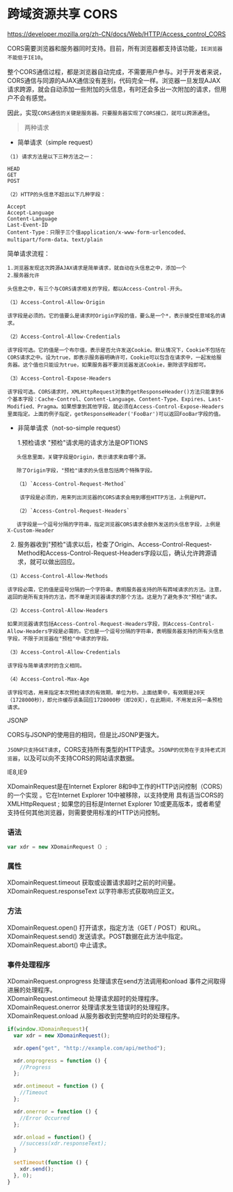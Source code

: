 # 跨域资源共享 CORS

https://developer.mozilla.org/zh-CN/docs/Web/HTTP/Access_control_CORS

CORS需要浏览器和服务器同时支持。目前，所有浏览器都支持该功能，`IE浏览器不能低于IE10`。

整个CORS通信过程，都是浏览器自动完成，不需要用户参与。对于开发者来说，CORS通信与同源的AJAX通信没有差别，代码完全一样。浏览器一旦发现AJAX请求跨源，就会自动添加一些附加的头信息，有时还会多出一次附加的请求，但用户不会有感觉。

因此，实现`CORS通信的关键是服务器。只要服务器实现了CORS接口，就可以跨源通信`。

> 两种请求
* 简单请求（simple request）
```
（1) 请求方法是以下三种方法之一：

HEAD
GET
POST

（2）HTTP的头信息不超出以下几种字段：

Accept
Accept-Language
Content-Language
Last-Event-ID
Content-Type：只限于三个值application/x-www-form-urlencoded、multipart/form-data、text/plain
```

简单请求流程：

    1.浏览器发现这次跨源AJAX请求是简单请求，就自动在头信息之中，添加一个
    2.服务器允许
    

```
头信息之中，有三个与CORS请求相关的字段，都以Access-Control-开头。

（1）Access-Control-Allow-Origin

该字段是必须的。它的值要么是请求时Origin字段的值，要么是一个*，表示接受任意域名的请求。

（2）Access-Control-Allow-Credentials

该字段可选。它的值是一个布尔值，表示是否允许发送Cookie。默认情况下，Cookie不包括在CORS请求之中。设为true，即表示服务器明确许可，Cookie可以包含在请求中，一起发给服务器。这个值也只能设为true，如果服务器不要浏览器发送Cookie，删除该字段即可。

（3）Access-Control-Expose-Headers

该字段可选。CORS请求时，XMLHttpRequest对象的getResponseHeader()方法只能拿到6个基本字段：Cache-Control、Content-Language、Content-Type、Expires、Last-Modified、Pragma。如果想拿到其他字段，就必须在Access-Control-Expose-Headers里面指定。上面的例子指定，getResponseHeader('FooBar')可以返回FooBar字段的值。
```
* 非简单请求（not-so-simple request）

    1.预检请求 "预检"请求用的请求方法是OPTIONS

 ```   
    头信息里面，关键字段是Origin，表示请求来自哪个源。

    除了Origin字段，"预检"请求的头信息包括两个特殊字段。

    （1）`Access-Control-Request-Method`

     该字段是必须的，用来列出浏览器的CORS请求会用到哪些HTTP方法，上例是PUT。

    （2）`Access-Control-Request-Headers`

    该字段是一个逗号分隔的字符串，指定浏览器CORS请求会额外发送的头信息字段，上例是X-Custom-Header
```

  2. 服务器收到"预检"请求以后，检查了Origin、Access-Control-Request-Method和Access-Control-Request-Headers字段以后，确认允许跨源请求，就可以做出回应。

  ```
  （1）Access-Control-Allow-Methods

该字段必需，它的值是逗号分隔的一个字符串，表明服务器支持的所有跨域请求的方法。注意，返回的是所有支持的方法，而不单是浏览器请求的那个方法。这是为了避免多次"预检"请求。

（2）Access-Control-Allow-Headers

如果浏览器请求包括Access-Control-Request-Headers字段，则Access-Control-Allow-Headers字段是必需的。它也是一个逗号分隔的字符串，表明服务器支持的所有头信息字段，不限于浏览器在"预检"中请求的字段。

（3）Access-Control-Allow-Credentials

该字段与简单请求时的含义相同。

（4）Access-Control-Max-Age

该字段可选，用来指定本次预检请求的有效期，单位为秒。上面结果中，有效期是20天（1728000秒），即允许缓存该条回应1728000秒（即20天），在此期间，不用发出另一条预检请求。
  ```
JSONP

CORS与JSONP的使用目的相同，但是比JSONP更强大。

`JSONP只支持GET请求`，CORS支持所有类型的HTTP请求。`JSONP的优势在于支持老式浏览器`，以及可以向不支持CORS的网站请求数据。


IE8,IE9

XDomainRequest是在Internet Explorer 8和9中工作的HTTP访问控制（CORS）的一个实现  。它在Internet Explorer 10中被移除，以支持使用  具有适当CORS的XMLHttpRequest ; 如果您的目标是Internet Explorer 10或更高版本，或者希望支持任何其他浏览器，则需要使用标准的HTTP访问控制。

### 语法
 ```js
 var xdr = new XDomainRequest（）;
 ```

 ### 属性

XDomainRequest.timeout 获取或设置请求超时之前的时间量。
XDomainRequest.responseText 以字符串形式获取响应正文。

### 方法

XDomainRequest.open() 打开请求，指定方法（GET / POST）和URL。  
XDomainRequest.send() 发送请求。POST数据在此方法中指定。  
XDomainRequest.abort() 中止请求。


###  事件处理程序

XDomainRequest.onprogress 处理请求在send方法调用和onload 事件之间取得进展的处理程序。  
XDomainRequest.ontimeout 处理请求超时的处理程序。  
XDomainRequest.onerror 处理请求发生错误时的处理程序。  
XDomainRequest.onload 从服务器收到完整响应时的处理程序。

```js
if(window.XDomainRequest){
  var xdr = new XDomainRequest();

  xdr.open("get", "http://example.com/api/method");

  xdr.onprogress = function () {
    //Progress
  };

  xdr.ontimeout = function () { 
    //Timeout
  };

  xdr.onerror = function () { 
    //Error Occurred
  };

  xdr.onload = function() {
    //success(xdr.responseText);
  }

  setTimeout(function () {
    xdr.send();
  }, 0);
}
```